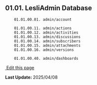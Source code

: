 
## 01.01. LesliAdmin Database

```plaintext
    01.01.00.01. admin/account  

    01.01.00.11. admin/actions 
    01.01.00.12. admin/activities 
    01.01.00.13. admin/discussions 
    01.01.00.14. admin/subscribers 
    01.01.00.15. admin/attachments 
    01.01.00.16. admin/versions

    01.01.00.40. admin/dashboards 
```

<section class="lesli-markdown-info">
    <p><a target="blank" href="https://github.com/LesliTech/LesliAdmin/tree/master/docs/database.md"><i class="ri-external-link-fill"></i>&nbsp;Edit this page</a><p/>
    <p><b>Last Update: </b>2025/04/08</p>
</section>

<!-- This code was automatically generated -->
<!-- to update this docs please run rake docs:build -->

